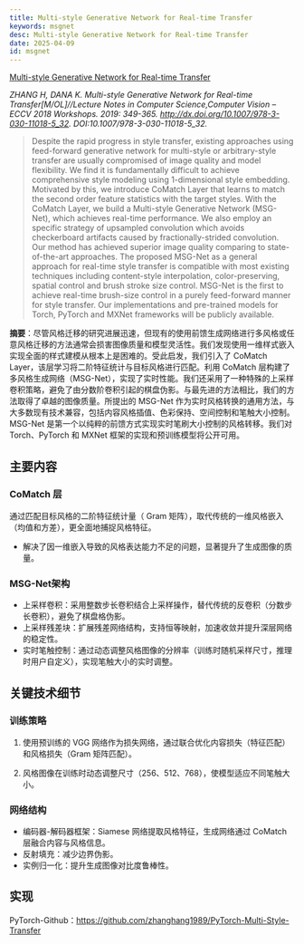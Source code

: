 ```yaml
---
title: Multi-style Generative Network for Real-time Transfer
keywords: msgnet
desc: Multi-style Generative Network for Real-time Transfer
date: 2025-04-09
id: msgnet
---
```


[Multi-style Generative Network for Real-time Transfer](https://arxiv.org/abs/1703.06953)

*ZHANG H, DANA K. Multi-style Generative Network for Real-time Transfer[M/OL]//Lecture Notes in Computer Science,Computer Vision – ECCV 2018 Workshops. 2019: 349-365. http://dx.doi.org/10.1007/978-3-030-11018-5_32. DOI:10.1007/978-3-030-11018-5_32.*

> Despite the rapid progress in style transfer, existing approaches using feed-forward generative network for multi-style or arbitrary-style transfer are usually compromised of image quality and model flexibility. We find it is fundamentally difficult to achieve comprehensive style modeling using 1-dimensional style embedding. Motivated by this, we introduce CoMatch Layer that learns to match the second order feature statistics with the target styles. With the CoMatch Layer, we build a Multi-style Generative Network (MSG-Net), which achieves real-time performance. We also employ an specific strategy of upsampled convolution which avoids checkerboard artifacts caused by fractionally-strided convolution. Our method has achieved superior image quality comparing to state-of-the-art approaches. The proposed MSG-Net as a general approach for real-time style transfer is compatible with most existing techniques including content-style interpolation, color-preserving, spatial control and brush stroke size control. MSG-Net is the first to achieve real-time brush-size control in a purely feed-forward manner for style transfer. Our implementations and pre-trained models for Torch, PyTorch and MXNet frameworks will be publicly available.

**摘要**：尽管风格迁移的研究进展迅速，但现有的使用前馈生成网络进行多风格或任意风格迁移的方法通常会损害图像质量和模型灵活性。我们发现使用一维样式嵌入实现全面的样式建模从根本上是困难的。受此启发，我们引入了 CoMatch Layer，该层学习将二阶特征统计与目标风格进行匹配。利用 CoMatch 层构建了多风格生成网络（MSG-Net），实现了实时性能。我们还采用了一种特殊的上采样卷积策略，避免了由分数阶卷积引起的棋盘伪影。与最先进的方法相比，我们的方法取得了卓越的图像质量。所提出的 MSG-Net 作为实时风格转换的通用方法，与大多数现有技术兼容，包括内容风格插值、色彩保持、空间控制和笔触大小控制。MSG-Net 是第一个以纯粹的前馈方式实现实时笔刷大小控制的风格转移。我们对 Torch、PyTorch 和 MXNet 框架的实现和预训练模型将公开可用。

## 主要内容

### CoMatch 层  

通过匹配目标风格的二阶特征统计量（ Gram 矩阵），取代传统的一维风格嵌入（均值和方差），更全面地捕捉风格特征。  
- 解决了因一维嵌入导致的风格表达能力不足的问题，显著提升了生成图像的质量。

### MSG-Net架构

- 上采样卷积：采用整数步长卷积结合上采样操作，替代传统的反卷积（分数步长卷积），避免了棋盘格伪影。  
- 上采样残差块：扩展残差网络结构，支持恒等映射，加速收敛并提升深层网络的稳定性。  
- 实时笔触控制：通过动态调整风格图像的分辨率（训练时随机采样尺寸，推理时用户自定义），实现笔触大小的实时调整。

## 关键技术细节

### 训练策略 

1. 使用预训练的 VGG 网络作为损失网络，通过联合优化内容损失（特征匹配）和风格损失（Gram 矩阵匹配）。  

2. 风格图像在训练时动态调整尺寸（256、512、768），使模型适应不同笔触大小。  

### 网络结构 

- 编码器-解码器框架：Siamese 网络提取风格特征，生成网络通过 CoMatch 层融合内容与风格信息。  
- 反射填充：减少边界伪影。  
- 实例归一化：提升生成图像对比度鲁棒性。

## 实现

PyTorch-Github：https://github.com/zhanghang1989/PyTorch-Multi-Style-Transfer
